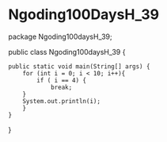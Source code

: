 # Ngoding100DaysH_39
package Ngoding100daysH_39;

public class Ngoding100daysH_39 {
    
    public static void main(String[] args) {
        for (int i = 0; i < 10; i++){
            if ( i == 4) {
                break;
        }
        System.out.println(i);
        }
    }
    
    
}
